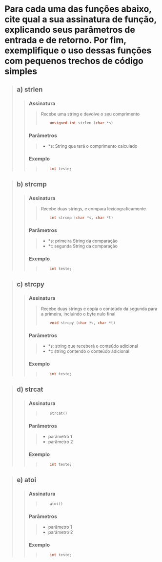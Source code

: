 # Para cada uma das funções abaixo, cite qual a sua assinatura de função, explicando seus parâmetros de entrada e de retorno. Por fim, exemplifique o uso dessas funções com pequenos trechos de código simples

> ## a) strlen
>> ### Assinatura
>>> Recebe uma string e devolve o seu comprimento
>>> ```c
>>>     unsigned int strlen (char *s)
>> ### Parâmetros
>>> - *s:  String que terá o comprimento calculado
>> ### Exemplo
>>>
>>> ```c
>>>     int teste;

<!-- Section -->
> ## b) strcmp
>> ### Assinatura
>>> Recebe duas strings, e compara lexicograficamente
>>> ```c
>>>     int strcmp (char *s, char *t)
>> ### Parâmetros
>>> - *s: primeira String da comparação
>>> - *t: segunda String da comparação
>> ### Exemplo
>>>
>>> ```c
>>>     int teste;

<!-- Section -->
> ## c) strcpy
>> ### Assinatura
>>> Recebe duas strings e copia o conteúdo da segunda para a primeira, incluindo o byte nulo final
>>> ```c
>>>     void strcpy (char *s, char *t)
>> ### Parâmetros
>>> - *s: string que receberá o conteúdo adicional
>>> - *t: string contendo o conteúdo adicional
>> ### Exemplo
>>>
>>> ```c
>>>     int teste;

<!-- Section -->
> ## d) strcat
>> ### Assinatura
>>>
>>> ```c
>>>     strcat()
>> ### Parâmetros
>>> - parâmetro 1
>>> - parâmetro 2
>> ### Exemplo
>>>
>>> ```c
>>>     int teste;

<!-- Section -->
> ## e) atoi
>> ### Assinatura
>>>
>>> ```c
>>>     atoi()
>> ### Parâmetros
>>> - parâmetro 1
>>> - parâmetro 2
>> ### Exemplo
>>>
>>> ```c
>>>     int teste;

<!-- Section -->
